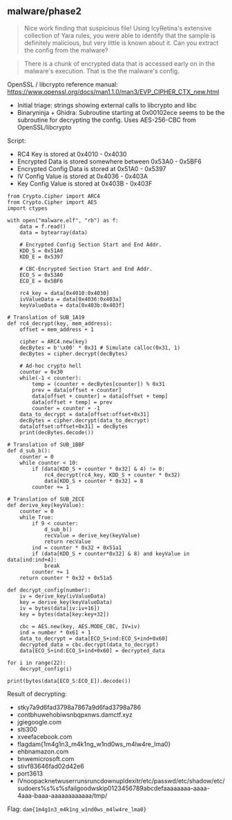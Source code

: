 ## malware/phase2
>Nice work finding that suspicious file! Using IcyRetina's extensive collection of Yara rules, you were able to identify that the sample is definitely malicious, but very little is known about it. Can you extract the config from the malware?

>There is a chunk of encrypted data that is accessed early on in the malware's execution. That is the the malware's config.

OpenSSL / libcrypto reference manual:
https://www.openssl.org/docs/man1.1.0/man3/EVP_CIPHER_CTX_new.html

* Initial triage: strings showing external calls to libcrypto and libc
* Binaryninja + Ghidra: Subroutine starting at 0x00102ece seems to be the subroutine for decrypting the config. Uses AES-256-CBC from OpenSSL/libcrypto

Script:
* RC4 Key is stored at 0x4010 - 0x4030
* Encrypted Data is stored somewhere between 0x53A0 - 0x5BF6
* Encrypted Config Data is stored at 0x51A0 - 0x5397
* IV Config Value is stored at 0x4036 - 0x403A
* Key Config Value is stored at 0x403B - 0x403F

```python=
from Crypto.Cipher import ARC4
from Crypto.Cipher import AES
import ctypes

with open("malware.elf", "rb") as f:
    data = f.read()
    data = bytearray(data)
    
    # Encrypted Config Section Start and End Addr.
    KDD_S = 0x51A0
    KDD_E = 0x5397

    # CBC-Encrypted Section Start and End Addr.
    ECO_S = 0x53A0
    ECO_E = 0x5BF6
    
    rc4_key = data[0x4010:0x4030]
    ivValueData = data[0x4036:0x403a]
    keyValueData = data[0x403b:0x403f]

# Translation of SUB_1A19
def rc4_decrypt(key, mem_address):
    offset = mem_address + 1

    cipher = ARC4.new(key)
    decBytes = b'\x00' * 0x31 # Simulate calloc(0x31, 1)
    decBytes = cipher.decrypt(decBytes)
    
    # Ad-hoc crypto hell
    counter = 0x30
    while(-1 < counter):
        temp = (counter + decBytes[counter]) % 0x31
        prev = data[offset + counter]
        data[offset + counter] = data[offset + temp]
        data[offset + temp] = prev
        counter = counter + -1
    data_to_decrypt = data[offset:offset+0x31]
    decBytes = cipher.decrypt(data_to_decrypt)
    data[offset:offset+0x31] = decBytes
    print(decBytes.decode())

# Translation of SUB_1BBF
def d_sub_b():
    counter = 0
    while counter < 10:
        if (data[KDD_S + counter * 0x32] & 4) != 0:
            rc4_decrypt(rc4_key, KDD_S + counter * 0x32)
            data[KDD_S + counter * 0x32] = 8
        counter += 1

# Translation of SUB_2ECE
def derive_key(keyValue):
    counter = 0
    while True:
        if 9 < counter:
            d_sub_b()
            recValue = derive_key(keyValue)
            return recValue
        ind = counter * 0x32 + 0x51a1
        if (data[KDD_S + counter*0x32] & 8) and keyValue in data[ind:ind+4]:
            break
        counter += 1
    return counter * 0x32 + 0x51a5

def decrypt_config(number):
    iv = derive_key(ivValueData)
    key = derive_key(keyValueData)
    iv = bytes(data[iv:iv+16])
    key = bytes(data[key:key+32])

    cbc = AES.new(key, AES.MODE_CBC, IV=iv)
    ind = number * 0x61 + 1
    data_to_decrypt = data[ECO_S+ind:ECO_S+ind+0x60]
    decrypted_data = cbc.decrypt(data_to_decrypt)
    data[ECO_S+ind:ECO_S+ind+0x60] = decrypted_data

for i in range(22):
    decrypt_config(i)

print(bytes(data[ECO_S:ECO_E]).decode())

````

Result of decrypting:

* stky7a9d6fad3798a7867a9d6fad3798a786
* contbhuwehobiwsnbqpxnws.damctf.xyz
* jgiegoogle.com
* slti300
* xveefacebook.com
* flagdam{1m4g1n3_m4k1ng_w1nd0ws_m4lw4re_lma0}
* ehbnamazon.com
* bnwemicrosoft.com
* stivf83646fad02d42e6
* port3613
* IVnoopacknetwuserrunsruncdownupldexitr/etc/passwd/etc/shadow/etc/sudoers%s%s%sfailgoodwskip0123456789abcdefaaaaaaaa-aaaa-4aaa-baaa-aaaaaaaaaaaa/tmp/


Flag: `dam{1m4g1n3_m4k1ng_w1nd0ws_m4lw4re_lma0}`